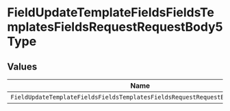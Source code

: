# FieldUpdateTemplateFieldsFieldsTemplatesFieldsRequestRequestBody5Type


## Values

| Name                                                                         | Value                                                                        |
| ---------------------------------------------------------------------------- | ---------------------------------------------------------------------------- |
| `FieldUpdateTemplateFieldsFieldsTemplatesFieldsRequestRequestBody5TypeEmail` | EMAIL                                                                        |